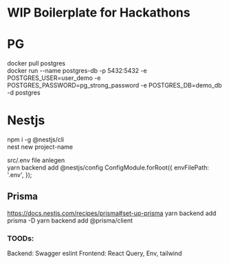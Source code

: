 # WIP Boilerplate for Hackathons

# PG

docker pull postgres <br/>
docker run --name postgres-db -p 5432:5432 -e POSTGRES_USER=user_demo -e POSTGRES_PASSWORD=pg_strong_password -e POSTGRES_DB=demo_db -d postgres

# Nestjs

npm i -g @nestjs/cli <br/>
nest new project-name

src/.env file anlegen <br/>
yarn backend add @nestjs/config
ConfigModule.forRoot({
envFilePath: '.env',
});

## Prisma

https://docs.nestjs.com/recipes/prisma#set-up-prisma
yarn backend add prisma -D
yarn backend add @prisma/client

### TOODs:

Backend: Swagger
eslint
Frontend: React Query, Env, tailwind
